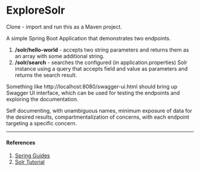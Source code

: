 # ExploreSolr
Clone - import and run this as a Maven project.

A simple Spring Boot Application that demonstrates two endpoints.

1. **/solr/hello-world** - accepts two string parameters and returns them as an array with some additional string.
2. **/solr/search** - searches the configured (in application.properties) Solr instance using a query that
   accepts field and value as parameters and returns the search result.

Something like http://localhost:8080/swagger-ui.html should bring up Swagger UI interface, which can be used
for testing the endpoints and exploring the documentation.

Self documenting, with unambiguous names, minimum exposure of data for the desired results,
compartmentalization of concerns, with each endpoint targeting a specific concern.

---
#### References
1. [Spring Guides](https://spring.io/guides)
2. [Solr Tutorial](https://solr.apache.org/guide/8_11/solr-tutorial.html)
